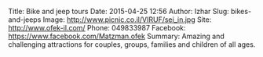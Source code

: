 Title: Bike and jeep tours
Date: 2015-04-25 12:56
Author: Izhar
Slug: bikes-and-jeeps
Image: http://www.picnic.co.il/VIRUF/sei_in.jpg
Site: http://www.ofek-il.com/
Phone: 049833987
Facebook: https://www.facebook.com/Matzman.ofek
Summary: Amazing and challenging attractions for couples, groups, families and children of all ages.
